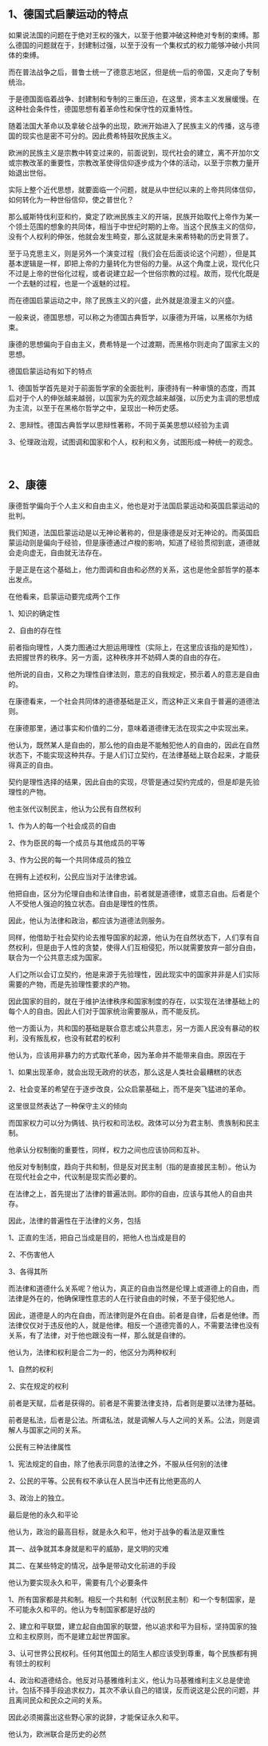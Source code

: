 <h2>1、德国式启蒙运动的特点</h2><p data-pid="_TGiUKiN">如果说法国的问题在于绝对王权的强大，以至于他要冲破这种绝对专制的束缚。那么德国的问题就在于，封建制过强，以至于没有一个集权式的权力能够冲破小共同体的束缚。</p><p data-pid="vg0Y7h9I">而在普法战争之后，普鲁士统一了德意志地区，但是统一后的帝国，又走向了专制统治。</p><p data-pid="XwNj7LOi">于是德国面临着战争、封建制和专制的三重压迫，在这里，资本主义发展缓慢。在这种社会条件性，德国思想有着革命性和保守性的双重特性。</p><p data-pid="kpM48KHC">随着法国大革命以及拿破仑战争的出现，欧洲开始进入了民族主义的传播，这与德国的现实也是密不可分的。因此费希特鼓吹民族主义。</p><p data-pid="qud33xFG">欧洲的民族主义是宗教中转变过来的，前面说到，现代社会的建立，离不开加尔文或宗教改革的重要性，宗教改革使得信仰逐步成为个体的活动，以至于宗教力量开始退出世俗。</p><p data-pid="z7GozTgU">实际上整个近代思想，就要面临一个问题，就是从中世纪以来的上帝共同体信仰，如何转化为一种世俗信仰，使之普世化？</p><p data-pid="okk05VxD">那么威斯特伐利亚和约，奠定了欧洲民族主义的开端，民族开始取代上帝作为某一个领土范围的想象的共同体，相当于中世纪时期的上帝。当这个民族主义的信仰，没有个人权利的伸张，他就会发生畸变，那么这就是未来希特勒的历史背景了。</p><p data-pid="UE30-ZJg">至于马克思主义，则是另外一个演变过程（我们会在后面谈论这个问题），但是其基本逻辑是一样，即把上帝的力量转化为世俗的力量。从这个角度上说，现代化只不过是上帝的世俗化过程，或者说建立起一个世俗宗教的过程。故而，现代化既是一个去魅的过程，也是一个返魅的过程。</p><p data-pid="sIps-UFA">而在德国启蒙运动之中，除了民族主义的兴盛，此外就是浪漫主义的兴盛。</p><p data-pid="H36vxDzi">一般来说，德国思想，可以称之为德国古典哲学，以康德为开端，以黑格尔为结束。</p><p data-pid="Y5h1TtB3">康德的思想偏向于自由主义，费希特是一个过渡期，而黑格尔则走向了国家主义的思想。</p><p data-pid="nvVuOJoR">德国启蒙运动有如下的特点</p><p data-pid="58MdbRZS">1、德国哲学首先是对于前面哲学家的全面批判，康德持有一种审慎的态度，而其后对于个人的伸张越来越弱，以国家为先的观念越来越强，以历史为主调的思想成为主流，以至于在黑格尔哲学之中，呈现出一种历史感。</p><p data-pid="VNNG-VA2">2、思辩性。德国古典哲学以思辩性著称，不同于英美思想以经验为主调</p><p data-pid="tUmMRGvY">3、伦理政治观，试图调和国家和个人，权利和义务，试图形成一种统一的观念。</p><p class="ztext-empty-paragraph"><br/></p><h2>2、康德</h2><p data-pid="H8iAlWwu">康德哲学偏向于个人主义和自由主义，他也是对于法国启蒙运动和英国启蒙运动的批判。</p><p data-pid="EZ8v7bWD">我们知道，法国启蒙运动是以无神论著称的，但是康德是反对无神论的。而英国启蒙运动则是偏向于经验，但是康德通过卢梭的影响，知道了经验贯彻到底，道德就会走向虚无，自由就无法存在。</p><p data-pid="b9qyIqDI">于是正是在这个基础上，他力图调和自由和必然的关系，这也是他全部哲学的基本出发点。</p><p data-pid="6Xd95rvo">在他看来，启蒙运动要完成两个工作</p><p data-pid="rtDqy6Zs">1、知识的确定性</p><p data-pid="v1f6_MAE">2、自由的存在性</p><p data-pid="YYM5y3_s">前者指向理性，人类力图通过大胆运用理性（实际上，在这里应该指的是知性），去把握世界的秩序。另一方面，这种秩序并不妨碍人类的自由的存在。</p><p data-pid="MjoMo_AT">他所说的自由，又称之为理性自律法则，意志的自我规定，预示着人的意志是自由的。</p><p data-pid="2_ewybum">在康德看来，一个社会共同体的道德基础是正义，而这种正义来自于普遍的道德法则。</p><p data-pid="6B2j_LJ_">在康德那里，通过事实和价值的二分，意味着道德律无法在现实之中实现出来。</p><p data-pid="I7-1gyEh">他认为，既然某人是自由的，那么他的自由是不能触犯他人的自由的，因此在自然状态下，不能实现这种共存。于是人们订立契约，在法律基础上联合起来，才能获得真正的自由。</p><p data-pid="RM7W_4-t">契约是理性选择的结果，因此自由的实现，尽管是通过契约完成的，但是却是先验理性的产物。</p><p data-pid="txsBMsow">他主张代议制民主，他认为公民有自然权利</p><p data-pid="Qz7Efy-J">1、作为人的每一个社会成员的自由</p><p data-pid="928STKl_">2、作为臣民的每一个成员与其他成员的平等</p><p data-pid="YfD0OWgL">3、作为公民的每一个共同体成员的独立</p><p data-pid="xV9JSfHQ">在拥有上述权利，公民应当对于法律忠诚。</p><p data-pid="tLqr7OQx">他把自由，区分为伦理自由和法律自由，前者就是道德律，或意志自由。后者是个人不受他人强迫的独立状态。自由是理性的性质。</p><p data-pid="3eRvYuCk">因此，他认为法律和政治，都应该为道德法则服务。</p><p data-pid="tURs05KY">同样，他借助于社会契约论去推导国家的起源，他认为在自然状态下，人们享有自然权利，但是由于人性的贪婪，使得人们互相侵犯，所以就需要放弃一部分自由，联合为一个公共意志成为国家。</p><p data-pid="DgyveMio">人们之所以会订立契约，他是来源于先验理性，因此现实中的国家并非是人们实际需要的产物，而是先验理性要求的产物。</p><p data-pid="dolTjyNi">因此国家的目的，就在于维护法律秩序和国家制度的存在，以实现在法律基础上的每个人的自由。因此人们对于国家统治需要服从，而不能反抗。</p><p data-pid="Ee85vyoc">他一方面认为，共和国的基础是联合意志或公共意志，另一方面人民没有暴动的权利，没有叛乱权，也没有弑君的权利</p><p data-pid="tRq_M_tG">他认为，应该用非暴力的方式取代革命，因为革命并不能带来自由。原因在于</p><p data-pid="6ibWnExK">1、如果出现革命，就会出现无政府的状态，那么这是人类社会最糟糕的状态</p><p data-pid="nLHJ9m04">2、社会变革的希望在于逐步改良，公众启蒙基础上，而不是突飞猛进的革命。</p><p data-pid="MY1R0jU-">这里很显然表达了一种保守主义的倾向</p><p data-pid="qjecXiHF">而国家权力可以分为俩钱、执行权和司法权。政体可以分为君主制、贵族制和民主制。</p><p data-pid="2_MKPDvE">他承认分权制衡的重要性，同样，权力之间也应该协同和互补。</p><p data-pid="CgDQQLtZ">他反对专制制度，趋向于共和制，但是反对民主制（指的是直接民主制）。他认为在现代社会之中，代议制是现实而必要的。</p><p data-pid="yy7vkPKq">在法律之上，首先提出了法律的普遍法则。即你的自由，应该与其他人的自由共存。</p><p data-pid="hRs0qMCz">因此，法律的普遍性在于法律的义务，包括</p><p data-pid="pfsmJU1S">1、正直的生活，把自己当成是目的，把他人也当成是目的</p><p data-pid="yYn1tEeV">2、不伤害他人</p><p data-pid="G_PWlc4y">3、各得其所</p><p data-pid="g1zGtO2x">而法律和道德什么关系呢？他认为，真正的自由当然是伦理上或道德上的自由，而法律是外在的，他确保理性意志的人在行驶自由的时候，不至于侵犯他人。</p><p data-pid="_I_-LdyG">因此，道德是人的内在自由，而法律则是外在自由。前者是自律，后者是他律。而法律仅仅对于违反他的人，就是他律。相反一个道德完善的人，不需要法律也没有关系，有了法律，对于他也跟没有一样，那么就是自律的。</p><p data-pid="5GzoGZuQ">他认为，法律和权利是合二为一的，他区分为两种权利</p><p data-pid="1KJAWdY-">1、自然的权利</p><p data-pid="Sc8nV14c">2、实在规定的权利</p><p data-pid="pSksxXbc">前者是天赋，后者是获得的。前者是不需要法律支持，后者则是要以法律为基础。</p><p data-pid="knRpGJkY">前者是私法，后者是公法。所谓私法，就是调解人与人之间的关系。公法，则是调解人与国家之间的关系。</p><p data-pid="K7X6i1QZ">公民有三种法律属性</p><p data-pid="l-VGpDyd">1、宪法规定的自由，除了他表示同意的法律之外，不服从任何别的法律</p><p data-pid="QLGvvbIZ">2、公民的平等。公民有权不承认在人民当中还有比他更高的人</p><p data-pid="pyJxFDl0">3、政治上的独立。</p><p data-pid="RZJQEvDo">最后是他的永久和平论</p><p data-pid="oRObAvOp">他认为，政治的最高目标，就是永久和平，他对于战争的看法是双重性</p><p data-pid="ooBtwIU3">其一、战争就其本身就是和平的威胁，是文明的灾难</p><p data-pid="AYlCf6Hi">其二、在某些特定的情况，战争是带动文化前进的手段</p><p data-pid="x7ndoS-Y">他认为要实现永久和平，需要有几个必要条件</p><p data-pid="pHK-D-pS">1、所有国家都是共和制。相反一个共和制（代议制民主制）和一个专制国家，是不可能永久和平的。他认为专制国家都是好战的</p><p data-pid="0A_DQQxa">2、建立和平联盟，建立起自由国家的联盟，他以追求和平为目标，坚持国家的独立和主权原则，而不是建立起世界国家。</p><p data-pid="oLwecfPY">3、认可世界公民权利。任何其他国土的陌生人都应该受到尊重，每个民族都有拥有领土的权利</p><p data-pid="lxI-05qb">4、政治和道德结合。他反对马基雅维利主义，他认为马基雅维利主义总是使诡计。包括不择手段追求权力，其次不承认自己的错误，反而说这是公民的问题，并且离间民众和民众之间的关系。</p><p data-pid="d_cFhyrs">因此必须揭露出这些野心家的说辞，才能保证永久和平。</p><p data-pid="zcbcN-jF">他认为，欧洲联合是历史的必然</p><p></p>